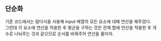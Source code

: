 ## 단순화
기존 코드에서는 람다식을 사용해 input 배열의 모든 요소에 대해 연산을 해주었다.   
그런데 각 요소에 연산을 적용한 후 평균을 구하는 것은 전체 합에 연산을 적용한 후 개수로 나눠주는 것과 같으므로 순서를 바꿔주어 연산을 줄이자.